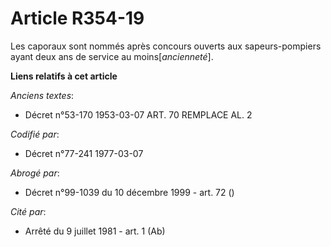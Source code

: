 # Article R354-19

Les caporaux sont nommés après concours ouverts aux sapeurs-pompiers ayant deux ans de service au moins[*ancienneté*].

**Liens relatifs à cet article**

_Anciens textes_:

  - Décret n°53-170 1953-03-07 ART. 70 REMPLACE AL. 2

_Codifié par_:

  - Décret n°77-241 1977-03-07

_Abrogé par_:

  - Décret n°99-1039 du 10 décembre 1999 - art. 72 ()

_Cité par_:

  - Arrêté du 9 juillet 1981 - art. 1 (Ab)
